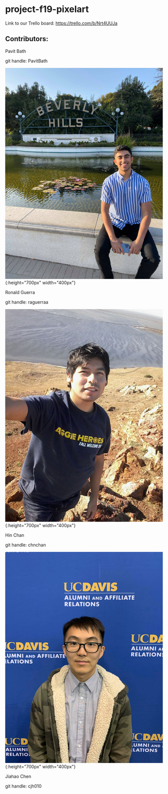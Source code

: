# project-f19-pixelart

Link to our Trello board: https://trello.com/b/Nrt4UUJa

## Contributors:

Pavit Bath

git handle: PavitBath

![](Members/Pavit.jpg){:height="700px" width="400px"}

Ronald Guerra

git handle: raguerraa

![](Members/ronald.jpg ){:height="700px" width="400px"}

Hin Chan

git handle: chnchan

![](Members/Hin.jpg ){:height="700px" width="400px"}

Jiahao Chen

git handle: cjh010
